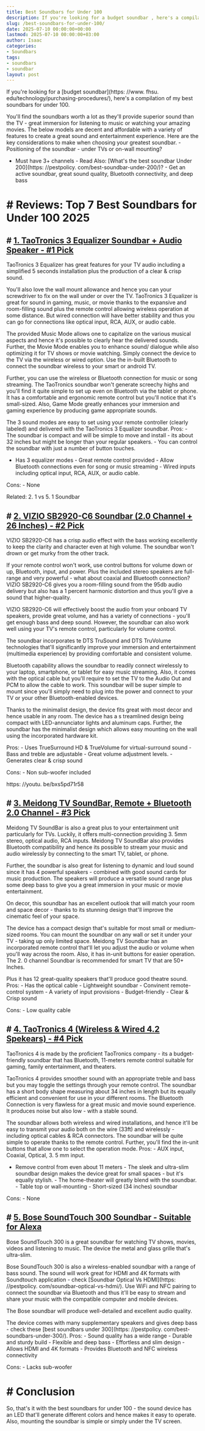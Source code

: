 ```yaml
---
title: Best Soundbars for Under 100
description: If you're looking for a budget soundbar , here's a compilation of my best soundbars for under 100. You'll find the soundbars worth a lot as they'll provide...
slug: /best-soundbars-for-under-100/
date: 2025-07-10 00:00:00+00:00
lastmod: 2025-07-10 00:00:00+03:00
author: Isaac
categories:
- Soundbars
tags:
- soundbars
- soundbar
layout: post
---
```


If you're looking for a [budget soundbar](https: //www. fhsu. edu/technology/purchasing-procedures/), here's a compilation of my best soundbars for under 100.

You'll find the soundbars worth a lot as they'll provide superior sound than the TV - great immersion for listening to music or watching your amazing movies. The below models are decent and affordable with a variety of features to create a great sound and entertainment experience. Here are the key considerations to make when choosing your greatest soundbar. - Positioning of the soundbar - under TVs or on-wall mounting?

- Must have 3+ channels - Read Also: [What's the best soundbar Under 200](https: //pestpolicy. com/best-soundbar-under-200/)? - Get an active soundbar, great sound quality, Bluetooth connectivity, and deep bass

# # Reviews: Top 7 Best Soundbars for Under 100 2025

## # [1. TaoTronics 3 Equalizer Soundbar + Audio Speaker - #1 Pick](https://www.amazon.com/dp/B07KZ7MVS2/?tag=p-policy-20)

TaoTronics 3 Equalizer has great features for your TV audio including a simplified 5 seconds installation plus the production of a clear & crisp sound.

You'll also love the wall mount allowance and hence you can your screwdriver to fix on the wall under or over the TV. TaoTronics 3 Equalizer is great for sound in gaming, music, or movie thanks to the expansive and room-filling sound plus the remote control allowing wireless operation at some distance. But wired connection will have better stability and thus you can go for connections like optical input, RCA, AUX, or audio cable.

The provided Music Mode allows one to capitalize on the various musical aspects and hence it's possible to clearly hear the delivered sounds. Further, the Movie Mode enables you to enhance sound/ dialogue while also optimizing it for TV shows or movie watching. Simply connect the device to the TV via the wireless or wired option. Use the in-built Bluetooth to connect the soundbar wireless to your smart or android TV.

Further, you can use the wireless or Bluetooth connection for music or song streaming. The TaoTronics soundbar won't generate screechy highs and you'll find it quite simple to set up even on Bluetooth via the tablet or phone. It has a comfortable and ergonomic remote control but you'll notice that it's small-sized. Also, Game Mode greatly enhances your immersion and gaming experience by producing game appropriate sounds.

The 3 sound modes are easy to set using your remote controller (clearly labeled) and delivered with the TaoTronics 3 Equalizer soundbar. Pros: - The soundbar is compact and will be simple to move and install - its about 32 inches but might be longer than your regular speakers. - You can control the soundbar with just a number of button touches.

- Has 3 equalizer modes - Great remote control provided - Allow Bluetooth connections even for song or music streaming - Wired inputs including optical input, RCA, AUX, or audio cable.

Cons: - None

Related: 2. 1 vs 5. 1 Soundbar

## # [2. VIZIO SB2920-C6 Soundbar (2.0 Channel + 26 Inches) - #2 Pick](https://www.amazon.com/dp/B00SMBFZNG/?tag=p-policy-20)

VIZIO SB2920-C6 has a crisp audio effect with the bass working excellently to keep the clarity and character even at high volume. The soundbar won't drown or get murky from the other track.

If your remote control won't work, use control buttons for volume down or up, Bluetooth, input, and power. Plus the included stereo speakers are full-range and very powerful - what about coaxial and Bluetooth connection? VIZIO SB2920-C6 gives you a room-filling sound from the 95db audio delivery but also has a 1 percent harmonic distortion and thus you'll give a sound that higher-quality.

VIZIO SB2920-C6 will effectively boost the audio from your onboard TV speakers, provide great volume, and has a variety of connections - you'll get enough bass and deep sound. However, the soundbar can also work well using your TV's remote control, particularly for volume control.

The soundbar incorporates te DTS TruSound and DTS TruVolume technologies that'll significantly improve your immersion and entertainment (multimedia experience) by providing comfortable and consistent volume.

Bluetooth capability allows the soundbar to readily connect wirelessly to your laptop, smartphone, or tablet for easy music streaming. Also, it comes with the optical cable but you'll require to set the TV to the Audio Out and PCM to allow the cable to work. This soundbar will be super simple to mount since you'll simply need to plug into the power and connect to your TV or your other Bluetooth-enabled devices.

Thanks to the minimalist design, the device fits great with most decor and hence usable in any room. The device has a s treamlined design being compact with LED-annunciator lights and aluminum caps. Further, the soundbar has the minimalist design which allows easy mounting on the wall using the incorporated hardware kit.

Pros: - Uses TrueSurround HD & TrueVolume for virtual-surround sound - Bass and treble are adjustable - Great volume adjustment levels. - Generates clear & crisp sound

Cons: - Non sub-woofer included

https: //youtu. be/bxs5pd71r58

## # [3. Meidong TV SoundBar, Remote + Bluetooth 2.0 Channel - #3 Pick](https://www.amazon.com/dp/B0795331MQ/?tag=p-policy-20)

Meidong TV SoundBar is also a great plus to your entertainment unit particularly for TVs. Luckily, it offers multi-connection providing 3. 5mm stereo, optical audio, RCA inputs. Meidong TV SoundBar also provides Bluetooth compatibility and hence its possible to stream your music and audio wirelessly by connecting to the smart TV, tablet, or phone.

Further, the soundbar is also great for listening to dynamic and loud sound since it has 4 powerful speakers - combined with good sound cards for music production. The speakers will produce a versatile sound range plus some deep bass to give you a great immersion in your music or movie entertainment.

On decor, this soundbar has an excellent outlook that will match your room and space decor - thanks to its stunning design that'll improve the cinematic feel of your space.

The device has a compact design that's suitable for most small or medium-sized rooms. You can mount the soundbar on any wall or set it under your TV - taking up only limited space. Meidong TV Soundbar has an incorporated remote control that'll let you adjust the audio or volume when you'll way across the room. Also, it has in-unit buttons for easier operation. The 2. 0 channel Soundbar is recommended for smart TV that are 50+ Inches.

Plus it has 12 great-quality speakers that'll produce good theatre sound. Pros: - Has the optical cable - Lightweight soundbar - Convinent remote-control system - A variety of input provisions - Budget-friendly - Clear & Crisp sound

Cons: - Low quality cable

## # [4. TaoTronics 4 (Wireless & Wired 4.2 Spekears) - #4 Pick](https://www.amazon.com/dp/B078P4291Z/?tag=p-policy-20)

TaoTronics 4 is made by the proficient TaoTronics company - its a budget-friendly soundbar that has Bluetooth, 11-meters remote control suitable for gaming, family entertainment, and theaters.

TaoTronics 4 provides smoother sound with an appropriate treble and bass but you may toggle the settings through your remote control. The soundbar has a short body shape measuring about 34 inches in length but its equally efficient and convenient for use in your different rooms. The Bluetooth Connection is very flawless for a great music and movie sound experience. It produces noise but also low - with a stable sound.

The soundbar allows both wireless and wired installations, and hence it'll be easy to transmit your audio both on the wire (33ft) and wirelessly - including optical cables & RCA connectors. The soundbar will be quite simple to operate thanks to the remote control. Further, you'll find the in-unit buttons that allow one to select the operation mode. Pros: - AUX input, Coaxial, Optical, 3. 5 mm input.

- Remove control from even about 11 meters - The sleek and ultra-slim soundbar design makes the device great for small spaces - but it's equally stylish. - The home-theater will greatly blend with the soundbar. - Table top or wall-mounting - Short-sized (34 inches) soundbar

Cons: - None

## # [5. Bose SoundTouch 300 Soundbar - Suitable for Alexa](https://www.amazon.com/dp/B01KZHP44Y/?tag=p-policy-20)

Bose SoundTouch 300 is a great soundbar for watching TV shows, movies, videos and listening to music. The device the metal and glass grille that's ultra-slim.

Bose SoundTouch 300 is also a wireless-enabled soundbar with a range of bass sound. The sound will work great for HDMI and 4K formats with Soundtouch application - check [Soundbar Optical Vs HDMI](https: //pestpolicy. com/soundbar-optical-vs-hdmi/). Use WiFi and NFC pairing to connect the soundbar via Bluetooth and thus it'll be easy to stream and share your music with the compatible computer and mobile devices.

The Bose soundbar will produce well-detailed and excellent audio quality.

The device comes with many supplementary speakers and gives deep bass - check these [best soundbars under 300](https: //pestpolicy. com/best-soundbars-under-300/). Pros: - Sound quality has a wide range - Durable and sturdy build - Flexible and deep bass - Effortless and slim design - Allows HDMI and 4K formats - Provides Bluetooth and NFC wireless connectivity

Cons: - Lacks sub-woofer

# # Conclusion

So, that's it with the best soundbars for under 100 - the sound device has an LED that'll generate different colors and hence makes it easy to operate. Also, mounting the soundbar is simple or simply under the TV screen.
